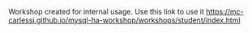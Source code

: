Workshop created for internal usage.
Use this link to use it https://mc-carlessi.github.io/mysql-ha-workshop/workshops/student/index.html

